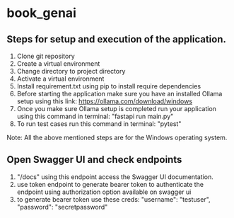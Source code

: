 # book_genai

## Steps for setup and execution of the application.

1. Clone git repository
2. Create a virtual environment
3. Change directory to project directory
4. Activate a virtual environment
5. Install requirement.txt using pip to install require dependencies
6. Before starting the application make sure you have an installed Ollama setup using this link: https://ollama.com/download/windows
7. Once you make sure Ollama setup is completed run your application using this command in terminal: "fastapi run main.py"
8. To run test cases run this command in terminal: "pytest"

Note: All the above mentioned steps are for the Windows operating system.


## Open Swagger UI and check endpoints
1. "/docs" using this endpoint access the Swagger UI documentation.
2. use token endpoint to generate bearer token to authenticate the endpoint using authorization option available on swagger ui
3. to generate bearer token use these creds: "username": "testuser", "password": "secretpassword"

